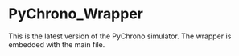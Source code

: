 # PyChrono_Wrapper
This is the latest version of the PyChrono simulator. The wrapper is embedded with the main file.
